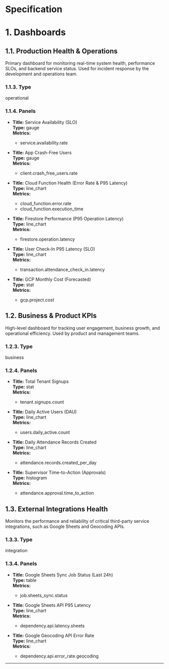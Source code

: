 # Specification

# 1. Dashboards

## 1.1. Production Health & Operations
Primary dashboard for monitoring real-time system health, performance SLOs, and backend service status. Used for incident response by the development and operations team.

### 1.1.3. Type
operational

### 1.1.4. Panels

- **Title:** Service Availability (SLO)  
**Type:** gauge  
**Metrics:**
    
    - service.availability.rate
    
- **Title:** App Crash-Free Users  
**Type:** gauge  
**Metrics:**
    
    - client.crash_free_users.rate
    
- **Title:** Cloud Function Health (Error Rate & P95 Latency)  
**Type:** line_chart  
**Metrics:**
    
    - cloud_function.error.rate
    - cloud_function.execution_time
    
- **Title:** Firestore Performance (P95 Operation Latency)  
**Type:** line_chart  
**Metrics:**
    
    - firestore.operation.latency
    
- **Title:** User Check-In P95 Latency (SLO)  
**Type:** line_chart  
**Metrics:**
    
    - transaction.attendance_check_in.latency
    
- **Title:** GCP Monthly Cost (Forecasted)  
**Type:** stat  
**Metrics:**
    
    - gcp.project.cost
    

## 1.2. Business & Product KPIs
High-level dashboard for tracking user engagement, business growth, and operational efficiency. Used by product and management teams.

### 1.2.3. Type
business

### 1.2.4. Panels

- **Title:** Total Tenant Signups  
**Type:** stat  
**Metrics:**
    
    - tenant.signups.count
    
- **Title:** Daily Active Users (DAU)  
**Type:** line_chart  
**Metrics:**
    
    - users.daily_active.count
    
- **Title:** Daily Attendance Records Created  
**Type:** line_chart  
**Metrics:**
    
    - attendance.records.created_per_day
    
- **Title:** Supervisor Time-to-Action (Approvals)  
**Type:** histogram  
**Metrics:**
    
    - attendance.approval.time_to_action
    

## 1.3. External Integrations Health
Monitors the performance and reliability of critical third-party service integrations, such as Google Sheets and Geocoding APIs.

### 1.3.3. Type
integration

### 1.3.4. Panels

- **Title:** Google Sheets Sync Job Status (Last 24h)  
**Type:** table  
**Metrics:**
    
    - job.sheets_sync.status
    
- **Title:** Google Sheets API P95 Latency  
**Type:** line_chart  
**Metrics:**
    
    - dependency.api.latency.sheets
    
- **Title:** Google Geocoding API Error Rate  
**Type:** line_chart  
**Metrics:**
    
    - dependency.api.error_rate.geocoding
    



---

